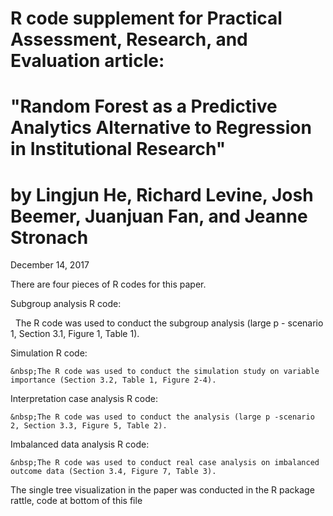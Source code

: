 # R code supplement for  Practical Assessment, Research, and Evaluation article:  
# "Random Forest as a Predictive Analytics Alternative to Regression in Institutional Research" 
# by Lingjun He, Richard Levine, Josh Beemer, Juanjuan Fan, and Jeanne Stronach

December 14, 2017

There are four pieces of R codes for this paper. 

Subgroup analysis R code: 

  &nbsp; The R code was used to conduct the subgroup analysis (large p - scenario 1, Section 3.1, Figure 1, Table 1).
 
Simulation R code: 

    &nbsp;The R code was used to conduct the simulation study on variable importance (Section 3.2, Table 1, Figure 2-4).

Interpretation case analysis R code: 
   
    &nbsp;The R code was used to conduct the analysis (large p -scenario 2, Section 3.3, Figure 5, Table 2).
 
Imbalanced data analysis R code: 

    &nbsp;The R code was used to conduct real case analysis on imbalanced outcome data (Section 3.4, Figure 7, Table 3).
 
The single tree visualization in the paper was conducted in the R package rattle, code at bottom of this file

